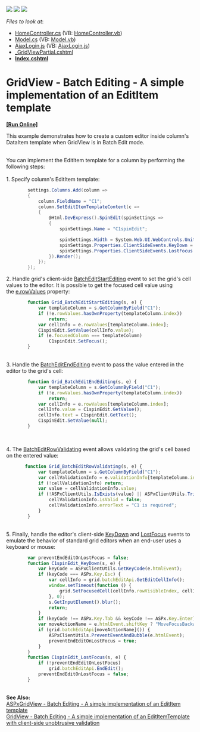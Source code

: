 <!-- default badges list -->
![](https://img.shields.io/endpoint?url=https://codecentral.devexpress.com/api/v1/VersionRange/128549583/16.1.4%2B)
[![](https://img.shields.io/badge/Open_in_DevExpress_Support_Center-FF7200?style=flat-square&logo=DevExpress&logoColor=white)](https://supportcenter.devexpress.com/ticket/details/T115130)
[![](https://img.shields.io/badge/📖_How_to_use_DevExpress_Examples-e9f6fc?style=flat-square)](https://docs.devexpress.com/GeneralInformation/403183)
<!-- default badges end -->
<!-- default file list -->
*Files to look at*:

* [HomeController.cs](./CS/GridViewBatchEdit/Controllers/HomeController.cs) (VB: [HomeController.vb](./VB/GridViewBatchEdit/Controllers/HomeController.vb))
* [Model.cs](./CS/GridViewBatchEdit/Models/Model.cs) (VB: [Model.vb](./VB/GridViewBatchEdit/Models/Model.vb))
* [AjaxLogin.js](./CS/GridViewBatchEdit/Scripts/AjaxLogin.js) (VB: [AjaxLogin.js](./VB/GridViewBatchEdit/Scripts/AjaxLogin.js))
* [_GridViewPartial.cshtml](./CS/GridViewBatchEdit/Views/Home/_GridViewPartial.cshtml)
* **[Index.cshtml](./CS/GridViewBatchEdit/Views/Home/Index.cshtml)**
<!-- default file list end -->
# GridView - Batch Editing - A simple implementation of an EditItem template
<!-- run online -->
**[[Run Online]](https://codecentral.devexpress.com/t115130/)**
<!-- run online end -->


<p>This example demonstrates how to create a custom editor inside column's DataItem template when GridView is in Batch Edit mode.<br><br></p>
<p>You can implement the EditItem template for a column by performing the following steps:<br><br>1. Specify column's EditItem template:</p>


```cs
        settings.Columns.Add(column =>
        {
            column.FieldName = "C1";
            column.SetEditItemTemplateContent(c =>
            {
                @Html.DevExpress().SpinEdit(spinSettings =>
                {
                    spinSettings.Name = "C1spinEdit";

                    spinSettings.Width = System.Web.UI.WebControls.Unit.Percentage(100);
                    spinSettings.Properties.ClientSideEvents.KeyDown = "C1spinEdit_KeyDown";
                    spinSettings.Properties.ClientSideEvents.LostFocus = "C1spinEdit_LostFocus";
                }).Render();
            });
        });

```


<p>2. Handle grid's client-side <a href="https://help.devexpress.com/#AspNet/DevExpressWebASPxGridViewScriptsASPxClientGridView_BatchEditStartEditingtopic">BatchEditStartEditing</a> event to set the grid's cell values to the editor. It is possible to get the focused cell value using the <a href="https://help.devexpress.com/#AspNet/DevExpressWebASPxGridViewScriptsASPxClientGridViewBatchEditStartEditingEventArgs_rowValuestopic">e.rowValues</a> property:</p>


```js
        function Grid_BatchEditStartEditing(s, e) {
            var templateColumn = s.GetColumnByField("C1");
            if (!e.rowValues.hasOwnProperty(templateColumn.index))
                return;
            var cellInfo = e.rowValues[templateColumn.index];
            C1spinEdit.SetValue(cellInfo.value);
            if (e.focusedColumn === templateColumn)
                C1spinEdit.SetFocus();
        }

```


<p><br>3. Handle the <a href="https://help.devexpress.com/#AspNet/DevExpressWebASPxGridViewScriptsASPxClientGridView_BatchEditEndEditingtopic">BatchEditEndEditing</a> event to pass the value entered in the editor to the grid's cell:</p>


```js
        function Grid_BatchEditEndEditing(s, e) {
            var templateColumn = s.GetColumnByField("C1");
            if (!e.rowValues.hasOwnProperty(templateColumn.index))
                return;
            var cellInfo = e.rowValues[templateColumn.index];
            cellInfo.value = C1spinEdit.GetValue();
            cellInfo.text = C1spinEdit.GetText();
            C1spinEdit.SetValue(null);
        }

```


<p> </p>
<p>4. The <a href="https://help.devexpress.com/#AspNet/DevExpressWebASPxGridViewScriptsASPxClientGridView_BatchEditRowValidatingtopic">BatchEditRowValidating</a> event allows validating the grid's cell based on the entered value:</p>


```js
       function Grid_BatchEditRowValidating(s, e) {
            var templateColumn = s.GetColumnByField("C1");
            var cellValidationInfo = e.validationInfo[templateColumn.index];
            if (!cellValidationInfo) return;
            var value = cellValidationInfo.value;
            if (!ASPxClientUtils.IsExists(value) || ASPxClientUtils.Trim(value) === "") {
                cellValidationInfo.isValid = false;
                cellValidationInfo.errorText = "C1 is required";
            }
        }

```


<p> <br>5. Finally, handle the editor's client-side <a href="https://documentation.devexpress.com/AspNet/DevExpressWebASPxEditorsScriptsASPxClientTextEdit_KeyDowntopic.aspx">KeyDown</a> and <a href="https://documentation.devexpress.com/AspNet/DevExpressWebASPxEditorsScriptsASPxClientEdit_LostFocustopic.aspx">LostFocus</a> events to emulate the behavior of standard grid editors when an end-user uses a keyboard or mouse:</p>


```js
        var preventEndEditOnLostFocus = false;
        function C1spinEdit_KeyDown(s, e) {
            var keyCode = ASPxClientUtils.GetKeyCode(e.htmlEvent);
            if (keyCode === ASPx.Key.Esc) {
                var cellInfo = grid.batchEditApi.GetEditCellInfo();
                window.setTimeout(function () {
                    grid.SetFocusedCell(cellInfo.rowVisibleIndex, cellInfo.column.index);
                }, 0);
                s.GetInputElement().blur();
                return;
            }
            if (keyCode !== ASPx.Key.Tab && keyCode !== ASPx.Key.Enter) return;
            var moveActionName = e.htmlEvent.shiftKey ? "MoveFocusBackward" : "MoveFocusForward";
            if (grid.batchEditApi[moveActionName]()) {
                ASPxClientUtils.PreventEventAndBubble(e.htmlEvent);
                preventEndEditOnLostFocus = true;
            }
        }
        function C1spinEdit_LostFocus(s, e) {
            if (!preventEndEditOnLostFocus)
                grid.batchEditApi.EndEdit();
            preventEndEditOnLostFocus = false;
        } 
```


<p> <br><strong>See Also:<br></strong><a href="https://www.devexpress.com/Support/Center/p/T115096">ASPxGridView - Batch Editing - A simple implementation of an EditItem template</a> <br><a href="https://www.devexpress.com/Support/Center/p/T166450">GridView - Batch Editing - A simple implementation of an EditItemTemplate with client-side unobtrusive validation </a></p>

<br/>


